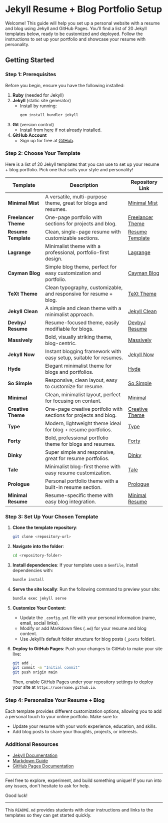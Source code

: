 # Jekyll Resume + Blog Portfolio Setup

Welcome! This guide will help you set up a personal website with a resume and blog using Jekyll and GitHub Pages. You'll find a list of 20 Jekyll templates below, ready to be customized and deployed. Follow the instructions to set up your portfolio and showcase your resume with personality.

## Getting Started

### **Step 1: Prerequisites**
Before you begin, ensure you have the following installed:
1. **Ruby** (needed for Jekyll)
2. **Jekyll** (static site generator)
   - Install by running:
     ```bash
     gem install bundler jekyll
     ```
3. **Git** (version control)
   - Install from [here](https://git-scm.com/downloads) if not already installed.
4. **GitHub Account**
   - Sign up for free at [GitHub](https://github.com/).

### **Step 2: Choose Your Template**
Here is a list of 20 Jekyll templates that you can use to set up your resume + blog portfolio. Pick one that suits your style and personality!

| Template | Description | Repository Link |
| -------- | ----------- | --------------- |
| **Minimal Mist** | A versatile, multi-purpose theme, great for blogs and resumes. | [Minimal Mist](https://github.com/mmistakes/minimal-mistakes) |
| **Freelancer Theme** | One-page portfolio with sections for projects and blog. | [Freelancer Theme](https://github.com/jeromelachaud/freelancer-theme) |
| **Resume Template** | Clean, single-page resume with customizable sections. | [Resume Template](https://github.com/jglovier/resume-template) |
| **Lagrange** | Minimalist theme with a professional, portfolio-first design. | [Lagrange](https://github.com/LeNPaul/Lagrange) |
| **Cayman Blog** | Simple blog theme, perfect for easy customization and portfolio. | [Cayman Blog](https://github.com/lorepirri/cayman-blog) |
| **TeXt Theme** | Clean typography, customizable, and responsive for resume + blog. | [TeXt Theme](https://github.com/kitian616/jekyll-TeXt-theme) |
| **Jekyll Clean** | A simple and clean theme with a minimalist approach. | [Jekyll Clean](https://github.com/scotte/jekyll-clean) |
| **DevbyJ Resume** | Resume-focused theme, easily modifiable for blogs. | [DevbyJ Resume](https://github.com/JDevby/jekyll-resume) |
| **Massively** | Bold, visually striking theme, blog-centric. | [Massively](https://github.com/iwiedenm/jekyll-theme-massively) |
| **Jekyll Now** | Instant blogging framework with easy setup, suitable for resumes. | [Jekyll Now](https://github.com/barryclark/jekyll-now) |
| **Hyde** | Elegant minimalist theme for blogs and portfolios. | [Hyde](https://github.com/poole/hyde) |
| **So Simple** | Responsive, clean layout, easy to customize for resume. | [So Simple](https://github.com/mmistakes/so-simple-theme) |
| **Minimal** | Clean, minimalist layout, perfect for focusing on content. | [Minimal](https://github.com/pages-themes/minimal) |
| **Creative Theme** | One-page creative portfolio with sections for projects and blog. | [Creative Theme](https://github.com/volny/creative-theme-jekyll) |
| **Type** | Modern, lightweight theme ideal for blog + resume portfolios. | [Type](https://github.com/heiswayi/type-theme) |
| **Forty** | Bold, professional portfolio theme for blogs and resumes. | [Forty](https://github.com/andrewbanchich/forty-jekyll-theme) |
| **Dinky** | Super simple and responsive, great for resume portfolios. | [Dinky](https://github.com/broccolini/dinky) |
| **Tale** | Minimalist blog-first theme with easy resume customization. | [Tale](https://github.com/chesterhow/tale) |
| **Prologue** | Personal portfolio theme with a built-in resume section. | [Prologue](https://github.com/chrisbobbe/jekyll-theme-prologue) |
| **Minimal Resume** | Resume-specific theme with easy blog integration. | [Minimal Resume](https://github.com/murraco/jekyll-resume-template) |

### **Step 3: Set Up Your Chosen Template**
1. **Clone the template repository**: 
   ```bash
   git clone <repository-url>
   ```

2. **Navigate into the folder**:
   ```bash
   cd <repository-folder>
   ```

3. **Install dependencies**:
   If your template uses a `Gemfile`, install dependencies with:
   ```bash
   bundle install
   ```

4. **Serve the site locally**:
   Run the following command to preview your site:
   ```bash
   bundle exec jekyll serve
   ```

5. **Customize Your Content**:
   - Update the `_config.yml` file with your personal information (name, email, social links).
   - Modify or add Markdown files (`.md`) for your resume and blog content.
   - Use Jekyll’s default folder structure for blog posts (`_posts` folder).

6. **Deploy to GitHub Pages**:
   Push your changes to GitHub to make your site live:
   ```bash
   git add .
   git commit -m "Initial commit"
   git push origin main
   ```

   Then, enable GitHub Pages under your repository settings to deploy your site at `https://username.github.io`.

### **Step 4: Personalize Your Resume + Blog**
Each template provides different customization options, allowing you to add a personal touch to your online portfolio. Make sure to:
- Update your resume with your work experience, education, and skills.
- Add blog posts to share your thoughts, projects, or interests.

### **Additional Resources**
- [Jekyll Documentation](https://jekyllrb.com/docs/)
- [Markdown Guide](https://www.markdownguide.org/)
- [GitHub Pages Documentation](https://docs.github.com/en/pages)

---

Feel free to explore, experiment, and build something unique! If you run into any issues, don't hesitate to ask for help.

Good luck!

---

This `README.md` provides students with clear instructions and links to the templates so they can get started quickly.

